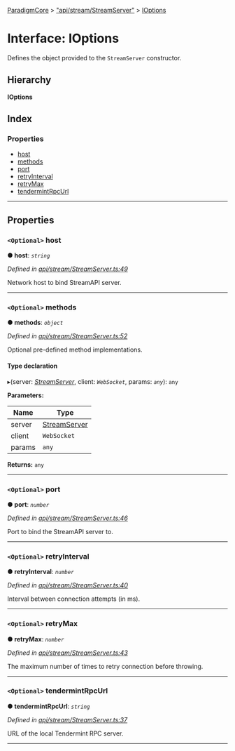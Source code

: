 [ParadigmCore](../README.md) > ["api/stream/StreamServer"](../modules/_api_stream_streamserver_.md) > [IOptions](../interfaces/_api_stream_streamserver_.ioptions.md)

# Interface: IOptions

Defines the object provided to the `StreamServer` constructor.

## Hierarchy

**IOptions**

## Index

### Properties

* [host](_api_stream_streamserver_.ioptions.md#host)
* [methods](_api_stream_streamserver_.ioptions.md#methods)
* [port](_api_stream_streamserver_.ioptions.md#port)
* [retryInterval](_api_stream_streamserver_.ioptions.md#retryinterval)
* [retryMax](_api_stream_streamserver_.ioptions.md#retrymax)
* [tendermintRpcUrl](_api_stream_streamserver_.ioptions.md#tendermintrpcurl)

---

## Properties

<a id="host"></a>

### `<Optional>` host

**● host**: *`string`*

*Defined in [api/stream/StreamServer.ts:49](https://github.com/paradigmfoundation/paradigmcore/blob/adc87ed/src/api/stream/StreamServer.ts#L49)*

Network host to bind StreamAPI server.

___
<a id="methods"></a>

### `<Optional>` methods

**● methods**: *`object`*

*Defined in [api/stream/StreamServer.ts:52](https://github.com/paradigmfoundation/paradigmcore/blob/adc87ed/src/api/stream/StreamServer.ts#L52)*

Optional pre-defined method implementations.

#### Type declaration

[name: `string`]: `function`

▸(server: *[StreamServer](../classes/_api_stream_streamserver_.streamserver.md)*, client: *`WebSocket`*, params: *`any`*): `any`

**Parameters:**

| Name | Type |
| ------ | ------ |
| server | [StreamServer](../classes/_api_stream_streamserver_.streamserver.md) |
| client | `WebSocket` |
| params | `any` |

**Returns:** `any`

___
<a id="port"></a>

### `<Optional>` port

**● port**: *`number`*

*Defined in [api/stream/StreamServer.ts:46](https://github.com/paradigmfoundation/paradigmcore/blob/adc87ed/src/api/stream/StreamServer.ts#L46)*

Port to bind the StreamAPI server to.

___
<a id="retryinterval"></a>

### `<Optional>` retryInterval

**● retryInterval**: *`number`*

*Defined in [api/stream/StreamServer.ts:40](https://github.com/paradigmfoundation/paradigmcore/blob/adc87ed/src/api/stream/StreamServer.ts#L40)*

Interval between connection attempts (in ms).

___
<a id="retrymax"></a>

### `<Optional>` retryMax

**● retryMax**: *`number`*

*Defined in [api/stream/StreamServer.ts:43](https://github.com/paradigmfoundation/paradigmcore/blob/adc87ed/src/api/stream/StreamServer.ts#L43)*

The maximum number of times to retry connection before throwing.

___
<a id="tendermintrpcurl"></a>

### `<Optional>` tendermintRpcUrl

**● tendermintRpcUrl**: *`string`*

*Defined in [api/stream/StreamServer.ts:37](https://github.com/paradigmfoundation/paradigmcore/blob/adc87ed/src/api/stream/StreamServer.ts#L37)*

URL of the local Tendermint RPC server.

___

